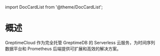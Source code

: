 import DocCardList from '@theme/DocCardList';

# 概述

GreptimeCloud 作为完全托管 GreptimeDB 的 Serverless 云服务，为时间序列数据平台和 Prometheus 后端提供可扩展和高效的解决方案。

<DocCardList />
